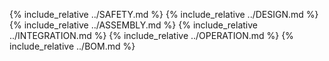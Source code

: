 {% include_relative  ../SAFETY.md %}
{% include_relative  ../DESIGN.md %}
{% include_relative  ../ASSEMBLY.md %}
{% include_relative  ../INTEGRATION.md %}
{% include_relative  ../OPERATION.md %}
{% include_relative  ../BOM.md %}
